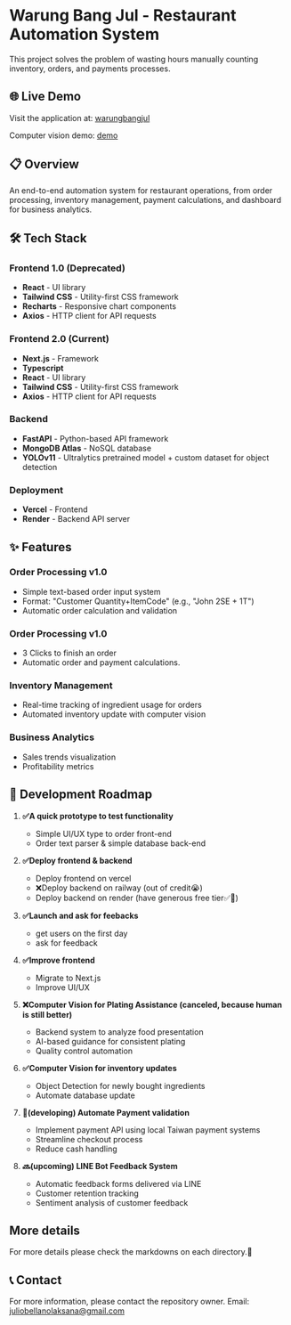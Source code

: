 # Warung Bang Jul - Restaurant Automation System

This project solves the problem of wasting hours manually counting inventory, orders, and payments processes.

## 🌐 Live Demo

Visit the application at: [warungbangjul](https://warungbangjul.vercel.app)

Computer vision demo: [demo](https://www.linkedin.com/posts/juliobellano_update-your-inventory-database-without-touching-activity-7316416432475361281-Yt53/?utm_source=share&utm_medium=member_ios&rcm=ACoAADagySwBbxd9S9B1tXYFqsTHtIVucwd6j20)

## 📋 Overview

An end-to-end automation system for restaurant operations, from order processing, inventory management, payment calculations, and dashboard for business analytics.

## 🛠️ Tech Stack

### Frontend 1.0 (Deprecated)
- **React** - UI library
- **Tailwind CSS** - Utility-first CSS framework
- **Recharts** - Responsive chart components
- **Axios** - HTTP client for API requests

### Frontend 2.0 (Current)
- **Next.js** - Framework
- **Typescript** 
- **React** - UI library
- **Tailwind CSS** - Utility-first CSS framework
- **Axios** - HTTP client for API requests

### Backend
- **FastAPI** - Python-based API framework
- **MongoDB Atlas** - NoSQL database
- **YOLOv11** - Ultralytics pretrained model + custom dataset for object detection

### Deployment
- **Vercel** - Frontend
- **Render** - Backend API server

## ✨ Features

### Order Processing v1.0
- Simple text-based order input system
- Format: "Customer Quantity+ItemCode" (e.g., "John 2SE + 1T")
- Automatic order calculation and validation

### Order Processing v1.0
- 3 Clicks to finish an order
- Automatic order and payment calculations.

### Inventory Management
- Real-time tracking of ingredient usage for orders
- Automated inventory update with computer vision

### Business Analytics
- Sales trends visualization
- Profitability metrics

## 🚀 Development Roadmap

1. **✅A quick prototype to test functionality**
   - Simple UI/UX type to order front-end
   - Order text parser & simple database back-end

2. **✅Deploy frontend & backend**
   - Deploy frontend on vercel
   - ❌Deploy backend on railway (out of credit😭)
   - Deploy backend on render (have generous free tier✅🤩)

3. **✅Launch and ask for feebacks**
   - get users on the first day
   - ask for feedback

3. **✅Improve frontend**
   - Migrate to Next.js
   - Improve UI/UX

4. **❌Computer Vision for Plating Assistance (canceled, because human is still better)**
   - Backend system to analyze food presentation
   - AI-based guidance for consistent plating
   - Quality control automation

5. **✅Computer Vision for inventory updates**
   - Object Detection for newly bought ingredients
   - Automate database update

6. **🔄(developing) Automate Payment validation**
   - Implement payment API using local Taiwan payment systems
   - Streamline checkout process
   - Reduce cash handling

7. **🔜(upcoming) LINE Bot Feedback System**
   - Automatic feedback forms delivered via LINE
   - Customer retention tracking
   - Sentiment analysis of customer feedback

## More details
   For more details please check the markdowns on each directory.🥳


## 📞 Contact

For more information, please contact the repository owner.
Email: juliobellanolaksana@gmail.com